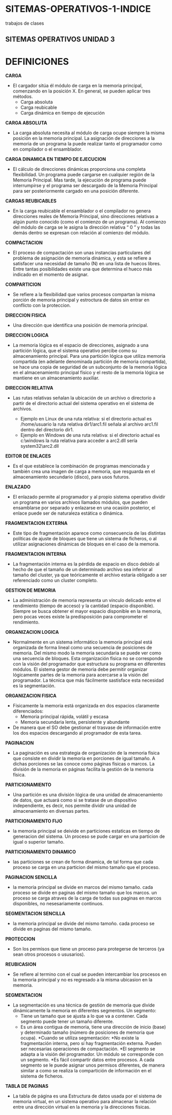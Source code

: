 # SITEMAS-OPERATIVOS-1-INDICE
trabajos de clases 

## SITEMAS OPERATIVOS UNIDAD 3 
# DEFINICIONES 

**CARGA**
* El cargador sitúa él módulo de carga en la memoria principal, comenzando en la posición X. En general, se pueden aplicar tres métodos.
  * Carga absoluta
  * Carga reubicable
  * Carga dinámica en tiempo de ejecución

**CARGA ABSOLUTA**
* La carga absoluta necesita al módulo de carga ocupe siempre la misma posición en la memoria principal. La asignación de direcciones a la memoria de un programa la puede realizar tanto el programador como en compilador o el ensamblador.
  
**CARGA DINAMICA EN TIEMPO DE EJECUCION**
*  El cálculo de direcciones dinámicas proporciona una completa flexibilidad. Un programa puede cargarse en cualquier región de la Memoria Principal. Mas tarde, la ejecución de programa puede interrumpirse y el programa ser descargado de la Memoria Principal para ser posteriormente cargado en una posición diferente.

**CARGAS REUBICABLES**
* En la carga reubicable el ensamblador o el compilador no genera direcciones reales de Memoria Principal, sino direcciones relativas a algún punto conocido (como el comienzo de un programa). Al comienzo del módulo de carga se le asigna la dirección relativa “ 0 ” y todas las demás dentro se expresan con relación al comienzo del módulo.

**COMPACTACION**
* El proceso de compactación son unas instancias particulares del problema de asignación de memoria dinámica, y esta se  refiere a satisfacer  una necesidad de tamaño (N) en una lista de huecos libres. Entre tantas posibilidades existe una que determina el hueco más indicado en el momento de asignar.

**COMPARTICION**
* Se refiere a la flexibilidad que varios procesos compartan la misma porción de memoria principal y estroctura de datos sin entrar en conflicto con la proteccion.

**DIRECCION FISICA**
* Una dirección que identifica una posición de memoria principal.

**DIRECCION LOGICA**
* La memoria lógica es el espacio de direcciones, asignado a una partición lógica, que el sistema operativo percibe como su almacenamiento principal. Para una partición lógica que utiliza memoria compartida (en adelante denominada partición de memoria compartida), se hace una copia de seguridad de un subconjunto de la memoria lógica en el almacenamiento principal físico y el resto de la memoria lógica se mantiene en un almacenamiento auxiliar.

**DIRECCION RELATIVA**
* Las rutas relativas señalan la ubicación de un archivo o directorio a partir de el directorio actual del sistema operativo en el sistema de archivos.

  * Ejemplo en Linux de una ruta relativa: si el directorio actual es /home/usuario la ruta relativa dir1/arc1.fil señala al archivo arc1.fil dentro del directorio dir1.
   * Ejemplo en Windows de una ruta relativa: si el directorio actual es c:\windows la ruta relativa para acceder a arc2.dll sería system32\arc2.dll
   
**EDITOR DE ENLACES**
* Es el que establece la combinación de programas mencionada y también crea una imagen de carga a memoria, que resguarda en el almacenamiento secundario (disco), para usos futuros.

**ENLAZADO**
* El enlazado permite al programador y al propio sistema operativo dividir un programa en varios archivos llamados módulos, que pueden ensamblarse por separado y enlazarse en una ocasión posterior, el enlace puede ser de naturaleza estática o dinámica.

**FRAGMENTACION EXTERNA**
* Este tipo de fragmentación aparece como consecuencia de las distintas políticas de
ajuste de bloques que tiene un sistema de ficheros, o al utilizar asignaciones dinámicas de
bloques en el caso de la memoria.

**FRAGMENTACION INTERNA**
* La fragmentación interna es la pérdida de espacio en disco debido al hecho de que el
tamaño de un determinado archivo sea inferior al tamaño del cluster, ya que teóricamente el
archivo estaría obligado a ser referenciado como un cluster completo.

**GESTION DE MEMORIA**
* La administración de memoria representa un vínculo delicado entre el rendimiento (tiempo de acceso) y la cantidad (espacio disponible). Siempre se busca obtener el mayor espacio disponible en la memoria, pero pocas veces existe la predisposición para comprometer el rendimiento. 

**ORGANIZACION LOGICA**
* Normalmente en un sistema informático la memoria principal está organizada de forma lineal como una secuencia de posiciones de memoria. Del mismo modo la memoria secundaria se puede ver como una secuencia de bloques. Esta organización física no se corresponde con la visión del programador que estructura su programa en diferentes módulos. El sistema gestor de memoria debe permitir organizar lógicamente partes de la memoria para acercarse a la visión del programador. La técnica que más fácilmente sastisface esta necesidad es la segmentación.

**ORGANIZACION FISICA**
* Físicamente la memoria está organizada en dos espacios claramente diferenciados:
  * Memoria principal rápida, volátil y escasa 
  * Memoria secundaria lenta, persistente y abundante
* De manera que el SO debe gestionar el trasvase de información entre los dos espacios descargando al programador de esta tarea.

**PAGINACION**
* La paginación es una estrategia de organización de la memoria física que consiste en dividir la memoria en porciones de igual tamaño. A dichas porciones se las conoce como páginas físicas o marcos. La división de la memoria en páginas facilita la gestión de la memoria física.

**PARTICIONAMIENTO**
* Una partición es una división lógica de una unidad de almacenamiento de datos, que actuará como si se tratase de un dispositivo independiente, es decir, nos permite dividir una unidad de almacenamiento en diversas partes.

**PARTICIONAMIENTO FIJO**
* la memoria principal se deivide en particiones estaticas en tiempo de generacion del sistema. 
Un proceso se pude cargar en una particion de igual o superior tamaño.

**PARTICIONAMIENTO DINAMICO**
* las particiones se crean de forma dinamica, de tal forma que cada proceso se carga en una particion del mismo tamaño que el proceso.

**PAGINACION SENCILLA**
* la memoria principal se divide en marcos del mismo tamaño. cada proceso se divide en paginas del mismo tamaño que los marcos. un proceso se carga atraves de la carga de todas sus paginas en marcos disponibles, no nesesariamente continuos.

**SEGMENTACION SENCILLA**
* la memoria principal se divide del mismo tamoño. cada proceso se divide en paginas del mismo tamaño.

**PROTECCION**
* Son los permisos que tiene un proceso para protegerse de terceros (ya sean otros procesos o ususarios).

**REUBICASION**
* Se refiere al termino con el cual se pueden intercambiar los procesos en la memoria principal y no es regresado a la misma ubicasion en la memoria.

**SEGMENTACION**
* La segmentación es una técnica de gestión de memoria que divide dinámicamente la memoria en diferentes segmentos.
Un segmento:
  * Tiene un tamaño que se ajusta a lo que va a contener. Cada segmento puede tener un tamaño diferente.
  * Es un área contigua de memoria, tiene una dirección de inicio (base) y determinado tamaño (número de posiciones de memoria que ocupa).
*Cuando se utiliza segmentación:
  *No existe la fragmentación interna, pero sí hay fragmentación externa. Pueden ser necesarias operaciones de compactación.
  *El segmento se adapta a la visión del programador. Un módulo se corresponde con un segmento.
  *Es fácil compartir datos entre procesos. A cada segmento se le puede asignar unos permisos diferentes, de manera similar a      como se realiza la compartición de información en el sistema de ficheros.

**TABLA DE PAGINAS**
* La tabla de página es una Estructura de datos usada por el sistema de memoria virtual, en un sistema operativo para almacenar la relación entre una dirección virtual en la memoria y la direcciones físicas.


